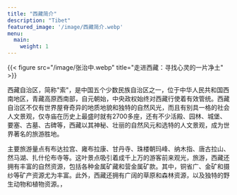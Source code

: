 ```yaml
---
title: "西藏简介"
description: "Tibet"
featured_image: '/image/西藏简介.webp'
menu:
  main:
    weight: 1
---
```

{{< figure src="/image/张治中.webp" title="走进西藏：寻找心灵的一片净土" >}}

西藏自治区，简称"索"，是中国五个少数民族自治区之一，位于中华人民共和国西南地区，青藏高原西南部，自元朝始，中央政权始终对西藏行使着有效管统。西藏自治区不仅有世界屋脊奇异的地质地貌和独特的自然风光，而且有别具一格的社会人文景观，仅寺庙在历史上最盛时就有2700多座，还有不少活殿、园林、城堡、要塞、古墓、古碑等，西藏以其神秘、壮丽的自然风元和选特的人文景观，成为世界著名的旅游胜地。

主要旅游量点有布达拉宫、雍布拉康、甘丹寺、珠楼朝玛峰、纳木指、唐古拉山、然马湖、扎什伦布寺等。这叶景点吸引着成千上万的游客前来观光，旅游，西藏还拥有丰富的自然资源，包括各种金属矿藏和营金属矿款。其中，铜省广、金矿和摄纱等矿产资源尤为丰富。此外，西藏还拥有广阔的草原和森林资源，以及独特的野生动物和植物资源。，
